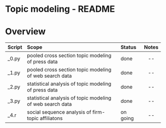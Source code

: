 # Topic modeling - README

# Overview

| Script | Scope                                                     | Status   | Notes |
|:-------|:----------------------------------------------------------|:---------|:-----:|
| _0.py  | pooled cross section topic modeling of press data         | done     | --    |
| _1.py  | pooled cross section topic modeling of web search data    | done     | --    |
| _2.py  | statistical analysis of topic modeling of press data      | done     | --    |
| _3.py  | statistical analysis of topic modeling of web search data | done     | --    |
| _4.r   | social sequence analysis of firm-topic affiliatons        | on going | --    |
